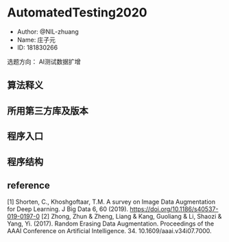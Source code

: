 # AutomatedTesting2020

* Author: @NIL-zhuang
* Name: 庄子元
* ID: 181830266

选题方向： AI测试数据扩增

## 算法释义

## 所用第三方库及版本

## 程序入口

## 程序结构

## reference

[1] Shorten, C., Khoshgoftaar, T.M. A survey on Image Data Augmentation for Deep Learning. J Big Data 6, 60 (2019). https://doi.org/10.1186/s40537-019-0197-0
[2] Zhong, Zhun & Zheng, Liang & Kang, Guoliang & Li, Shaozi & Yang, Yi. (2017). Random Erasing Data Augmentation. Proceedings of the AAAI Conference on Artificial Intelligence. 34. 10.1609/aaai.v34i07.7000.